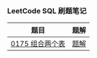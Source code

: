 ### LeetCode SQL 刷题笔记

| 题目                                                         | 题解                           |
| ------------------------------------------------------------ | ------------------------------ |
| [0175 组合两个表](https://leetcode-cn.com/problems/combine-two-tables/) | [题解](./0175%20组合两个表.md) |

